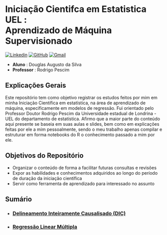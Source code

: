 # Iniciação Cientifca em Estatistica UEL : <br/> Aprendizado de Máquina Supervisionado
[![Linkedin](https://img.shields.io/badge/LinkedIn-0077B5?style=for-the-badge&logo=linkedin&logoColor=white)](https://www.linkedin.com/in/dougaugsilva/)
[![GitHub](https://img.shields.io/badge/github-%23121011.svg?style=for-the-badge&logo=github&logoColor=white)](https://github.com/DougAugSilva)
[![Gmail](https://img.shields.io/badge/Gmail-D14836?style=for-the-badge&logo=gmail&logoColor=white)](mailto:douglasaugustosilva323@gmail.com)

- **Aluno** : Douglas Augusto da Silva
- **Professor** : Rodrigo Pescim
## Explicações Gerais
Este repositório tem como objetivo registrar os estudos feitos por mim em minha Iniciação Científica em estatística, na área de aprendizado de máquina, especificamente em modelos de regressão. Fui orientado pelo Professor Doutor Rodrigo Pescim da Universidade estadual de Londrina - UEL do departamento de estatística. Afirmo que a maior parte do conteúdo aqui presente se baseia em suas aulas e slides, bem como em explicações feitas por ele a mim pessoalmente, sendo o meu trabalho apenas compilar e estruturar em  forma notebooks do R o conhecimento passado a  mim por ele.

## Objetivos do Repositório
- Organizar o conteúdo de forma a facilitar futuras consultas e revisões
- Expor as habilidades e conhecimentos adquiridos ao longo do período de duração da iniciação científica
- Servir como ferramenta de aprendizado para interessado no assunto

## Sumário
- ### [Delineamento Inteiramente Causalisado (DIC)](https://github.com/DougAugSilva/IC_estatistica_modelos_de_regressao/blob/main/Delineamento_Inteiramente_Causalisado_(DIC)_no_R.ipynb)
- ### [Regressão Linear Múltipla](https://github.com/DougAugSilva/IC_estatistica_modelos_de_regressao/blob/main/Regress%C3%A3o_Linear_Multipla.ipynb)
